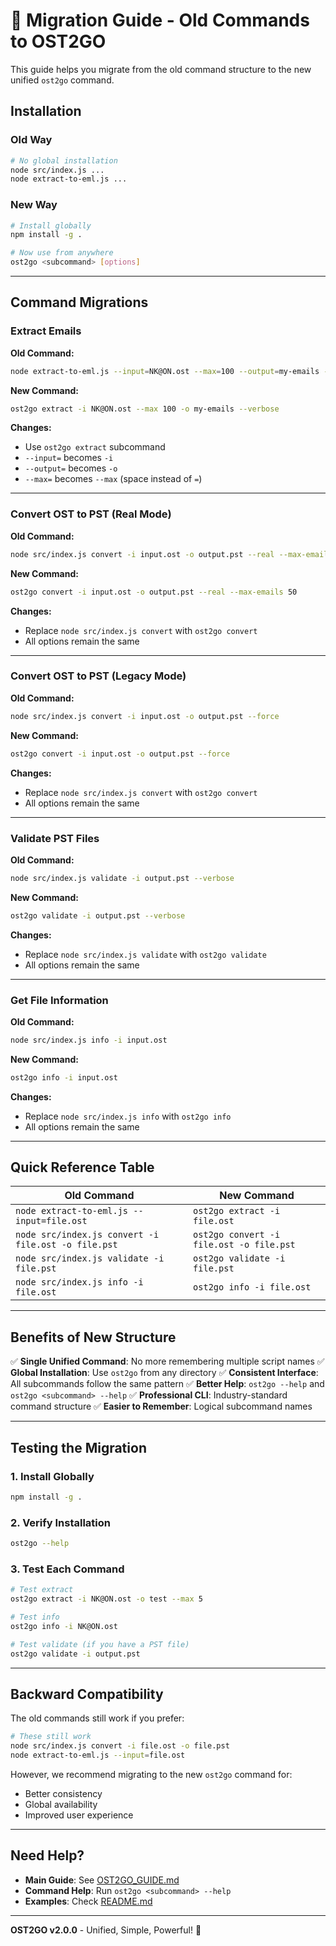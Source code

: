 # 🔄 Migration Guide - Old Commands to OST2GO

This guide helps you migrate from the old command structure to the new unified `ost2go` command.

## Installation

### Old Way
```bash
# No global installation
node src/index.js ...
node extract-to-eml.js ...
```

### New Way
```bash
# Install globally
npm install -g .

# Now use from anywhere
ost2go <subcommand> [options]
```

---

## Command Migrations

### Extract Emails

**Old Command:**
```bash
node extract-to-eml.js --input=NK@ON.ost --max=100 --output=my-emails --verbose
```

**New Command:**
```bash
ost2go extract -i NK@ON.ost --max 100 -o my-emails --verbose
```

**Changes:**
- Use `ost2go extract` subcommand
- `--input=` becomes `-i`
- `--output=` becomes `-o`
- `--max=` becomes `--max` (space instead of `=`)

---

### Convert OST to PST (Real Mode)

**Old Command:**
```bash
node src/index.js convert -i input.ost -o output.pst --real --max-emails 50
```

**New Command:**
```bash
ost2go convert -i input.ost -o output.pst --real --max-emails 50
```

**Changes:**
- Replace `node src/index.js convert` with `ost2go convert`
- All options remain the same

---

### Convert OST to PST (Legacy Mode)

**Old Command:**
```bash
node src/index.js convert -i input.ost -o output.pst --force
```

**New Command:**
```bash
ost2go convert -i input.ost -o output.pst --force
```

**Changes:**
- Replace `node src/index.js convert` with `ost2go convert`
- All options remain the same

---

### Validate PST Files

**Old Command:**
```bash
node src/index.js validate -i output.pst --verbose
```

**New Command:**
```bash
ost2go validate -i output.pst --verbose
```

**Changes:**
- Replace `node src/index.js validate` with `ost2go validate`
- All options remain the same

---

### Get File Information

**Old Command:**
```bash
node src/index.js info -i input.ost
```

**New Command:**
```bash
ost2go info -i input.ost
```

**Changes:**
- Replace `node src/index.js info` with `ost2go info`
- All options remain the same

---

## Quick Reference Table

| Old Command | New Command |
|-------------|-------------|
| `node extract-to-eml.js --input=file.ost` | `ost2go extract -i file.ost` |
| `node src/index.js convert -i file.ost -o file.pst` | `ost2go convert -i file.ost -o file.pst` |
| `node src/index.js validate -i file.pst` | `ost2go validate -i file.pst` |
| `node src/index.js info -i file.ost` | `ost2go info -i file.ost` |

---

## Benefits of New Structure

✅ **Single Unified Command**: No more remembering multiple script names
✅ **Global Installation**: Use `ost2go` from any directory
✅ **Consistent Interface**: All subcommands follow the same pattern
✅ **Better Help**: `ost2go --help` and `ost2go <subcommand> --help`
✅ **Professional CLI**: Industry-standard command structure
✅ **Easier to Remember**: Logical subcommand names

---

## Testing the Migration

### 1. Install Globally
```bash
npm install -g .
```

### 2. Verify Installation
```bash
ost2go --help
```

### 3. Test Each Command
```bash
# Test extract
ost2go extract -i NK@ON.ost -o test --max 5

# Test info
ost2go info -i NK@ON.ost

# Test validate (if you have a PST file)
ost2go validate -i output.pst
```

---

## Backward Compatibility

The old commands still work if you prefer:
```bash
# These still work
node src/index.js convert -i file.ost -o file.pst
node extract-to-eml.js --input=file.ost
```

However, we recommend migrating to the new `ost2go` command for:
- Better consistency
- Global availability
- Improved user experience

---

## Need Help?

- **Main Guide**: See [OST2GO_GUIDE.md](./OST2GO_GUIDE.md)
- **Command Help**: Run `ost2go <subcommand> --help`
- **Examples**: Check [README.md](./README.md)

---

**OST2GO v2.0.0** - Unified, Simple, Powerful! 🚀
